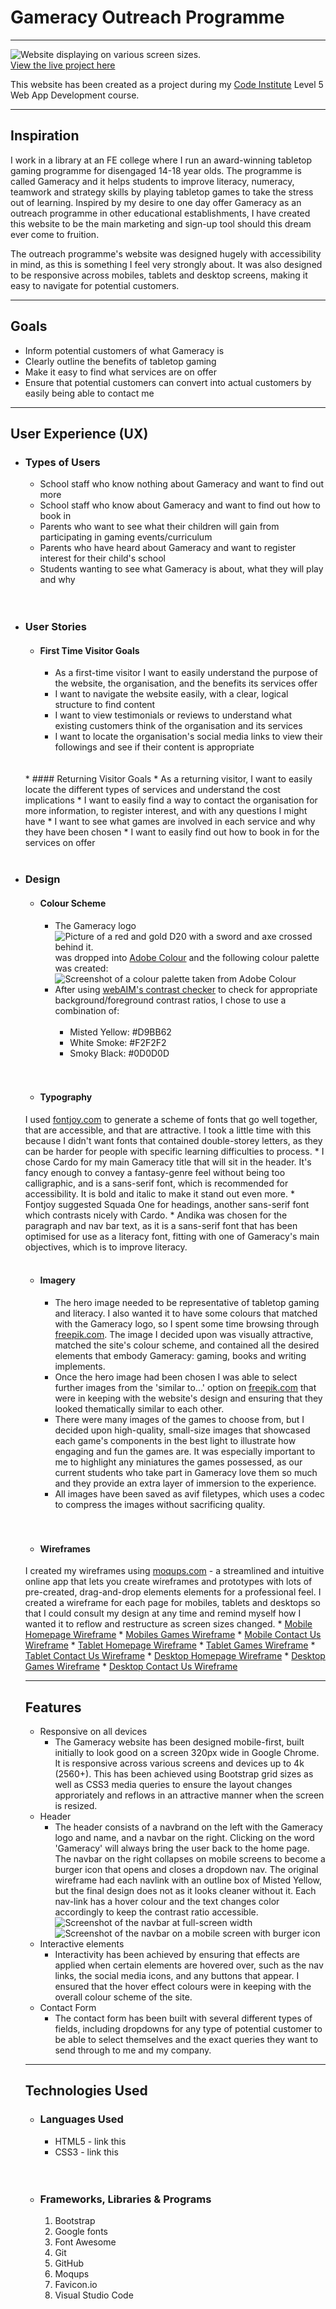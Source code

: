 
# **Gameracy Outreach Programme**
---
![Website displaying on various screen sizes.](../assets/images/readme-images/gameracy-wireframes.png)<br>
[View the live project here](http://www.project.com)

This website has been created as a project during my [Code Institute](https://codeinstitute.net/) Level 5 Web App Development course. 

---

## **Inspiration**
I work in a library at an FE college where I run an award-winning tabletop gaming programme for disengaged 14-18 year olds. 
The programme is called Gameracy and it helps students to improve literacy, numeracy, teamwork and strategy skills by playing tabletop games to take the stress out of learning.
Inspired by my desire to one day  offer Gameracy as an outreach programme in other educational establishments, I have created this website to be the main marketing and sign-up tool should this dream ever come to fruition.


The outreach programme's website was designed hugely with accessibility in mind, as this is something I feel very strongly about. 
It was also designed to be responsive across mobiles, tablets and desktop screens, making it easy to navigate for potential customers.

---

## **Goals**
* Inform potential customers of what Gameracy is
* Clearly outline the benefits of tabletop gaming
* Make it easy to find what services are on offer
* Ensure that potential customers can convert into actual customers by easily being able to contact me

---

## **User Experience (UX)**

* ### Types of Users
    * School staff who know nothing about Gameracy and want to find out more
    * School staff who know about Gameracy and want to find out how to book in
    * Parents who want to see what their children will gain from participating in gaming events/curriculum
    * Parents who have heard about Gameracy and want to register interest for their child's school
    * Students wanting to see what Gameracy is about, what they will play and why
    <br>
    <br>
* ### User Stories
    * #### First Time Visitor Goals
        * As a first-time visitor I want to easily understand the purpose of the website, the organisation, and the benefits its services offer
        * I want to navigate the website easily, with a clear, logical structure to find content
        * I want to view testimonials or reviews to understand what existing customers think of the organisation and its services
        * I want to locate the organisation's social media links to view their followings and see if their content is appropriate
    <br>
    <br>
    * #### Returning Visitor Goals
        * As a returning visitor, I want to easily locate the different types of services and understand the cost implications
        * I want to easily find a way to contact the organisation for more information, to register interest, and with any questions I might have
        * I want to see what games are involved in each service and why they have been chosen
        * I want to easily find out how to book in for the services on offer
        <br>
        <br>
* ### Design
    * #### Colour Scheme
        * The Gameracy logo ![Picture of a red and gold D20 with a sword and axe crossed behind it.](logo.png) was dropped into [Adobe Colour](https://color.adobe.com/create/image) and the following colour palette was created:
        ![Screenshot of a colour palette taken from Adobe Colour](colour-palette.PNG)
        * After using [webAIM's contrast checker](https://webaim.org/resources/contrastchecker/) to check for appropriate background/foreground contrast ratios, I chose to use a combination of:<br><br>
            * Misted Yellow: \#D9BB62
            * White Smoke: \#F2F2F2
            * Smoky Black: \#0D0D0D
        <br>
        <br>
    * #### Typography
    I used [fontjoy.com](http://www.fontjoy.com) to generate a scheme of fonts that go well together, that are accessible, and that are attractive.
         I took a little time with this because I didn't want fonts that contained double-storey letters, as they can be harder for people with specific learning difficulties to process.
        * I chose Cardo for my main Gameracy title that will sit in the header. It's fancy enough to convey a fantasy-genre feel without being too calligraphic, and is a sans-serif font, which is recommended for accessibility. It is bold and italic to make it stand out even more.
        * Fontjoy suggested Squada One for headings, another sans-serif font which contrasts nicely with Cardo.
        * Andika was chosen for the paragraph and nav bar text, as it is a sans-serif font that has been optimised for use as a literacy font, fitting with one of Gameracy's main objectives, which is to improve literacy.
        <br>
        <br>
    * #### Imagery
        * The hero image needed to be representative of tabletop gaming and literacy. 
        I also wanted it to have some colours that matched with the Gameracy logo, so I spent some time browsing through [freepik.com](https://www.freepik.com/). The image I decided upon was visually attractive, matched the site's colour scheme, and contained all the desired elements that embody Gameracy: gaming, books and writing implements.
        * Once the hero image had been chosen I was able to select further images from the 'similar to...' option on [freepik.com](http://www.freepik.com) that were in keeping with the website's design and ensuring that they looked thematically similar to each other.
        * There were many images of the games to choose from, but I decided upon high-quality, small-size images that showcased each game's components in the best light to illustrate how engaging and fun the games are. It was especially important to me to highlight any miniatures the games possessed, as our current students who take part in Gameracy love them so much and they provide an extra layer of immersion to the experience.
        * All images have been saved as avif filetypes, which uses a codec to compress the images without sacrificing quality.
        <br>
        <br>
    * #### Wireframes
    I created my wireframes using [moqups.com](https://moqups.com) - a streamlined and intuitive online app that lets you create wireframes and prototypes with lots of pre-created, drag-and-drop elements elements for a professional feel. I created a wireframe for each page for mobiles, tablets and desktops so that I could consult my design at any time and remind myself how I wanted it to reflow and restructure as screen sizes changed.
        * [Mobile Homepage Wireframe](https://app.moqups.com/Wpx0gxFP8oTFwRA3hAv52TdenYCYANd4/view/page/ad64222d5?ui=0)
        * [Mobiles Games Wireframe](https://app.moqups.com/Wpx0gxFP8oTFwRA3hAv52TdenYCYANd4/view/page/afebc992c?ui=0)
        * [Mobile Contact Us Wireframe](https://app.moqups.com/Wpx0gxFP8oTFwRA3hAv52TdenYCYANd4/view/page/aa97883ea?ui=0)
        * [Tablet Homepage Wireframe](https://app.moqups.com/Wpx0gxFP8oTFwRA3hAv52TdenYCYANd4/view/page/ad4f38ebc?ui=0)
        * [Tablet Games Wireframe](https://app.moqups.com/Wpx0gxFP8oTFwRA3hAv52TdenYCYANd4/view/page/a0d322815?ui=0)
        * [Tablet Contact Us Wireframe](https://app.moqups.com/Wpx0gxFP8oTFwRA3hAv52TdenYCYANd4/view/page/af3a406c7?ui=0)
        * [Desktop Homepage Wireframe](https://app.moqups.com/Wpx0gxFP8oTFwRA3hAv52TdenYCYANd4/view/page/a5114d6fa?ui=0)
        * [Desktop Games Wireframe](https://app.moqups.com/Wpx0gxFP8oTFwRA3hAv52TdenYCYANd4/view/page/a84a8febe?ui=0)
        * [Desktop Contact Us Wireframe](https://app.moqups.com/Wpx0gxFP8oTFwRA3hAv52TdenYCYANd4/view/page/a1bdbf46b?ui=0)

    ---

    ## **Features**
    * Responsive on all devices
        * The Gameracy website has been designed mobile-first, built initially to look good on a screen 320px wide in Google Chrome. It is responsive across various screens and devices up to 4k (2560+). This has been achieved using Bootstrap grid sizes as well as CSS3 media queries to ensure the layout changes approriately and reflows in an attractive manner when the screen is resized.
    * Header
        * The header consists of a navbrand on the left with the Gameracy logo and name, and a navbar on the right. Clicking on the word 'Gameracy' will always bring the user back to the home page. The navbar on the right collapses on mobile screens to become a burger icon that opens and closes a dropdown nav. The original wireframe had each navlink with an outline box of Misted Yellow, but the final design does not as it looks cleaner without it. Each nav-link has a hover colour and the text changes color accordingly to keep the contrast ratio accessible.
        ![Screenshot of the navbar at full-screen width](navbar-big.png)
        ![Screenshot of the navbar on a mobile screen with burger icon](navbar-small.png)
    * Interactive elements
        * Interactivity has been achieved by ensuring that effects are applied when certain elements are hovered over, such as the nav links, the social media icons, and any buttons that appear. I ensured that the hover effect colours were in keeping with the overall colour scheme of the site.
    * Contact Form
        * The contact form has been built with several different types of fields, including dropdowns for any type of potential customer to be able to select themselves and the exact queries they want to send through to me and my company.

    ---

    ## **Technologies Used**
    * ### Languages Used
        * HTML5 - link this
        * CSS3 - link this
        <br>
        <br>
    * ### Frameworks, Libraries & Programs
        1. Bootstrap
        2. Google fonts
        3. Font Awesome
        4. Git
        5. GitHub
        6. Moqups
        7. Favicon.io
        8. Visual Studio Code